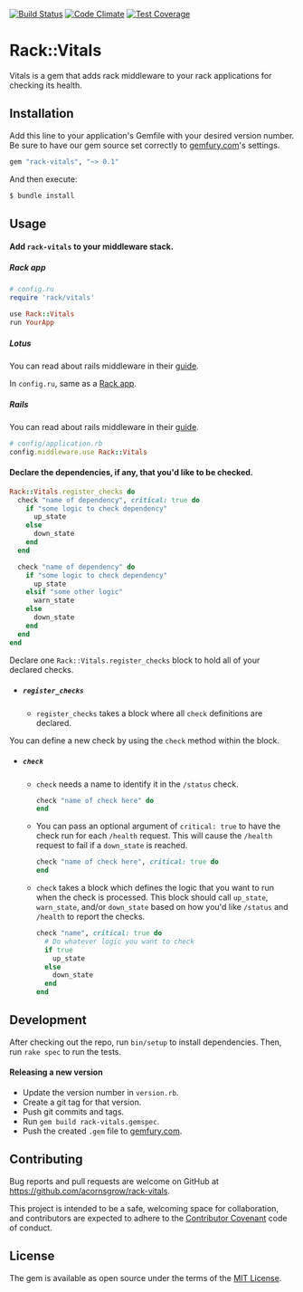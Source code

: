 [![Build Status](https://travis-ci.com/Acornsgrow/rack-vitals.svg?token=4fvrruF3QcAS3qNYjLiE)](https://travis-ci.com/Acornsgrow/rack-vitals)
[![Code Climate](https://codeclimate.com/repos/565f493f9769c16d57000dfa/badges/faec219f166eb3cb676e/gpa.svg)](https://codeclimate.com/repos/565f493f9769c16d57000dfa/feed)
[![Test Coverage](https://codeclimate.com/repos/565f493f9769c16d57000dfa/badges/faec219f166eb3cb676e/coverage.svg)](https://codeclimate.com/repos/565f493f9769c16d57000dfa/coverage)

# Rack::Vitals

Vitals is a gem that adds rack middleware to your rack applications for
checking its health.

## Installation

Add this line to your application's Gemfile with your desired version number.
Be sure to have our gem source set correctly to [gemfury.com](https://gemfury.com)'s settings.

```ruby
gem "rack-vitals", "~> 0.1"
```

And then execute:

```bash
$ bundle install
```

## Usage

#### Add `rack-vitals` to your middleware stack.

##### Rack app

```ruby
# config.ru
require 'rack/vitals'

use Rack::Vitals
run YourApp
```

##### Lotus

You can read about rails middleware in their [guide](http://lotusrb.org/guides/actions/rack-integration/).

In `config.ru`, same as a [Rack app](#rack-app).

##### Rails

You can read about rails middleware in their [guide](http://guides.rubyonrails.org/rails_on_rack.html).

```ruby
# config/application.rb
config.middleware.use Rack::Vitals
```

#### Declare the dependencies, if any, that you'd like to be checked.

```ruby
Rack::Vitals.register_checks do
  check "name of dependency", critical: true do
    if "some logic to check dependency"
      up_state
    else
      down_state
    end
  end

  check "name of dependency" do
    if "some logic to check dependency"
      up_state
    elsif "some other logic"
      warn_state
    else
      down_state
    end
  end
end
```

Declare one `Rack::Vitals.register_checks` block to hold all of your declared checks.

* ##### `register_checks`
  * `register_checks` takes a block where all `check` definitions are
    declared.

You can define a new check by using the `check` method within the block.

* ##### `check`
  * `check` needs a name to identify it in the `/status` check.
    ```ruby
    check "name of check here" do
    end
    ```

  * You can pass an optional argument of `critical: true` to have the check run
  for each `/health` request. This will cause the `/health` request to fail if a
  `down_state` is reached.
    ```ruby
    check "name of check here", critical: true do
    end
    ```

  * `check` takes a block which defines the logic that you want to run when
    the check is processed. This block should call `up_state`, `warn_state`,
    and/or `down_state` based on how you'd like `/status` and `/health` to
    report the checks.
    ```ruby
    check "name", critical: true do
      # Do whatever logic you want to check
      if true
        up_state
      else
        down_state
      end
    end
    ```

## Development

After checking out the repo, run `bin/setup` to install dependencies. Then,
run `rake spec` to run the tests.

#### Releasing a new version

- Update the version number in `version.rb`.
- Create a git tag for that version.
- Push git commits and tags.
- Run `gem build rack-vitals.gemspec`.
- Push the created `.gem` file to [gemfury.com](https://gemfury.com).

## Contributing

Bug reports and pull requests are welcome on GitHub at https://github.com/acornsgrow/rack-vitals.

This project is intended to be a safe, welcoming space for collaboration, and
contributors are expected to adhere to the [Contributor Covenant](contributor-covenant.org) code of conduct.

## License

The gem is available as open source under the terms of the [MIT License](http://opensource.org/licenses/MIT).

